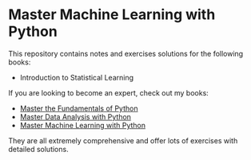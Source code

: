 # Master Machine Learning with Python

This repository contains notes and exercises solutions for the following books:

* Introduction to Statistical Learning

If you are looking to become an expert, check out my books:

* [Master the Fundamentals of Python][0]
* [Master Data Analysis with Python][1]
* [Master Machine Learning with Python][2]

They are all extremely comprehensive and offer lots of exercises with detailed solutions.

[0]: https://www.dunderdata.com/master-the-fundamentals-of-python
[1]: https://dunderdata.com/master-data-analysis-with-python
[2]: https://www.dunderdata.com/master-machine-learning-with-python
